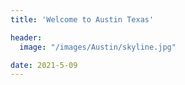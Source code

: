 ```yaml
---
title: 'Welcome to Austin Texas'

header:
  image: "/images/Austin/skyline.jpg"

date: 2021-5-09
---
```



